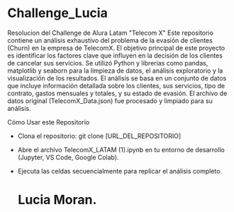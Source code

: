 # Challenge_Lucia
Resolucion del Challenge de Alura Latam "Telecom X"
Este repositorio contiene un análisis exhaustivo del problema de la evasión de clientes (Churn) en la empresa de TelecomX. El objetivo principal de este proyecto es identificar los factores clave que influyen en la decisión de los clientes de cancelar sus servicios. Se utilizó Python y librerías como pandas, matplotlib y seaborn para la limpieza de datos, el análisis exploratorio y la visualización de los resultados.
El análisis se basa en un conjunto de datos que incluye información detallada sobre los clientes, sus servicios, tipo de contrato, gastos mensuales y totales, y su estado de evasión. El archivo de datos original (TelecomX_Data.json) fue procesado y limpiado para su análisis.

Cómo Usar este Repositorio
- Clona el repositorio: git clone [URL_DEL_REPOSITORIO]
- Abre el archivo TelecomX_LATAM (1).ipynb en tu entorno de desarrollo (Jupyter, VS Code, Google Colab).
- Ejecuta las celdas secuencialmente para replicar el análisis completo.

  # Lucia Moran.
